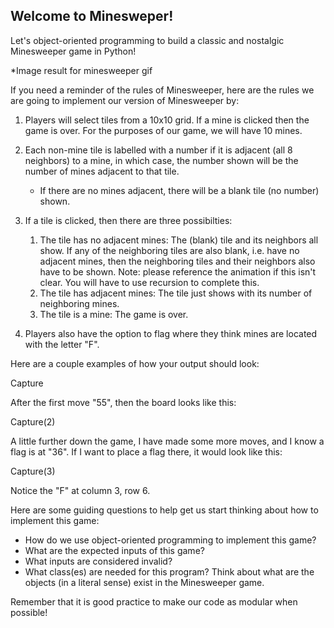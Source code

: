 ## Welcome to Minesweper!

Let's object-oriented programming to build a classic and nostalgic Minesweeper game in Python!

*Image result for minesweeper gif

If you need a reminder of the rules of Minesweeper, here are the rules we are going to implement our version of Minesweeper by:

1) Players will select tiles from a 10x10 grid. If a mine is clicked then the game is over. For the purposes of our game, we will have 10 mines.

2) Each non-mine tile is labelled with a number if it is adjacent (all 8 neighbors) to a mine, in which case, the number shown will be the number of mines adjacent to that tile.
    - If there are no mines adjacent, there will be a blank tile (no number) shown.

3) If a tile is clicked, then there are three possibilties:
    1. The tile has no adjacent mines: The (blank) tile and its neighbors all show. If any of the neighboring tiles are also blank, i.e. have no adjacent mines, then the neighboring tiles and their neighbors also have to be shown.
            Note: please reference the animation if this isn't clear. You will have to use recursion to complete this.
    2. The tile has adjacent mines: The tile just shows with its number of neighboring mines.
    3. The tile is a mine: The game is over.

4) Players also have the option to flag where they think mines are located with the letter "F".

Here are a couple examples of how your output should look:

Capture

After the first move "55", then the board looks like this:

Capture(2)

A little further down the game, I have made some more moves, and I know a flag is at "36". If I want to place a flag there, it would look like this:

Capture(3)

Notice the "F" at column 3, row 6.

Here are some guiding questions to help get us start thinking about how to implement this game:

- How do we use object-oriented programming to implement this game?
- What are the expected inputs of this game?
- What inputs are considered invalid?
- What class(es) are needed for this program? Think about what are the objects (in a literal sense) exist in the Minesweeper game.

Remember that it is good practice to make our code as modular when possible!
